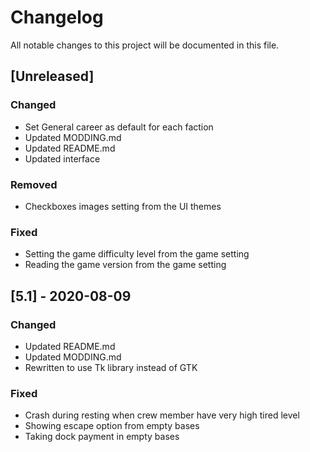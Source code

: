 # Changelog
All notable changes to this project will be documented in this file.

## [Unreleased]

### Changed
- Set General career as default for each faction
- Updated MODDING.md
- Updated README.md
- Updated interface

### Removed
- Checkboxes images setting from the UI themes

### Fixed
- Setting the game difficulty level from the game setting
- Reading the game version from the game setting

## [5.1] - 2020-08-09

### Changed
- Updated README.md
- Updated MODDING.md
- Rewritten to use Tk library instead of GTK

### Fixed
- Crash during resting when crew member have very high tired level
- Showing escape option from empty bases
- Taking dock payment in empty bases
